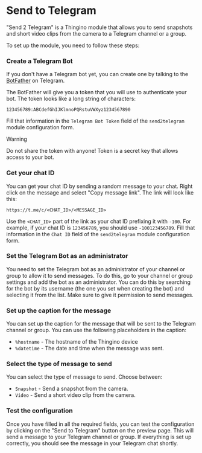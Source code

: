 Send to Telegram
================

"Send 2 Telegram" is a Thingino module that allows you to send snapshots
and short video clips from the camera to a Telegram channel or a group.

To set up the module, you need to follow these steps:

### Create a Telegram Bot

If you don't have a Telegram bot yet, you can create one by talking to the
[BotFather](https://t.me/botfather) on Telegram.

The BotFather will give you a token that you will use to authenticate your bot.
The token looks like a long string of characters:

```
123456789:ABCdefGhIJKlmnoPQRstuVWXyz1234567890
```

Fill that information in the `Telegram Bot Token` field of the `send2telegram`
module configuration form.

> [!WARNING]
> Do not share the token with anyone!
> Token is a secret key that allows access to your bot.

### Get your chat ID

You can get your chat ID by sending a random message to your chat.
Right click on the message and select "Copy message link". The link will look
like this:

```
https://t.me/c/<CHAT_ID>/<MESSAGE_ID>
```

Use the `<CHAT_ID>` part of the link as your chat ID prefixing it with `-100`.
For example, if your chat ID is `123456789`, you should use `-100123456789`.
Fill that information in the `Chat ID` field of the `send2telegram` module
configuration form.

### Set the Telegram Bot as an administrator

You need to set the Telegram bot as an administrator of your channel or group
to allow it to send messages. To do this, go to your channel or group settings
and add the bot as an administrator. You can do this by searching for the bot
by its username (the one you set when creating the bot) and selecting it from
the list. Make sure to give it permission to send messages.

### Set up the caption for the message

You can set up the caption for the message that will be sent to the Telegram
channel or group. You can use the following placeholders in the caption:
- `%hostname` - The hostname of the Thingino device
- `%datetime` - The date and time when the message was sent.

### Select the type of message to send

You can select the type of message to send. Choose between:
- `Snapshot` - Send a snapshot from the camera.
- `Video` - Send a short video clip from the camera.

### Test the configuration

Once you have filled in all the required fields, you can test the configuration
by clicking on the "Send to Telegram" button on the preview page.
This will send a message to your Telegram channel or group. If everything
is set up correctly, you should see the message in your Telegram chat shortly.
